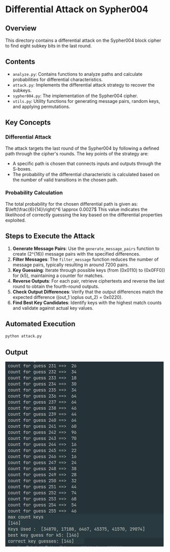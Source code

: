 # Differential Attack on Sypher004

## Overview
This directory contains a differential attack on the Sypher004 block cipher to find eight subkey bits in the last round. 

## Contents
- `analyze.py`: Contains functions to analyze paths and calculate probabilities for differential characteristics.
- `attack.py`: Implements the differential attack strategy to recover the subkeys.
- `sypher004.py`: The implementation of the Sypher004 cipher.
- `utils.py`: Utility functions for generating message pairs, random keys, and applying permutations.

## Key Concepts
### Differential Attack
The attack targets the last round of the Sypher004 by following a defined path through the cipher's rounds. The key points of the strategy are:
- A specific path is chosen that connects inputs and outputs through the S-boxes.
- The probability of the differential characteristic is calculated based on the number of valid transitions in the chosen path.

### Probability Calculation
The total probability for the chosen differential path is given as:
$\left(\frac{6}{14}\right)^6 \approx 0.0027$
This value indicates the likelihood of correctly guessing the key based on the differential properties exploited.

## Steps to Execute the Attack
1. **Generate Message Pairs**: Use the `generate_message_pairs` function to create \(2^{16}\) message pairs with the specified differences.
2. **Filter Messages**: The `filter_message` function reduces the number of message pairs, typically resulting in around 7200 pairs.
3. **Key Guessing**: Iterate through possible keys (from \(0x0110\) to \(0x0FF0\)) for \(k5\), maintaining a counter for matches.
4. **Reverse Outputs**: For each pair, retrieve ciphertexts and reverse the last round to obtain the fourth-round outputs.
5. **Check Output Differences**: Verify that the output differences match the expected difference \((out_1 \oplus out_2) = 0x0220\).
6. **Find Best Key Candidates**: Identify keys with the highest match counts and validate against actual key values.

## Automated Execution
```bash
python attack.py
```

## Output

![Output Image](../p1.png)
